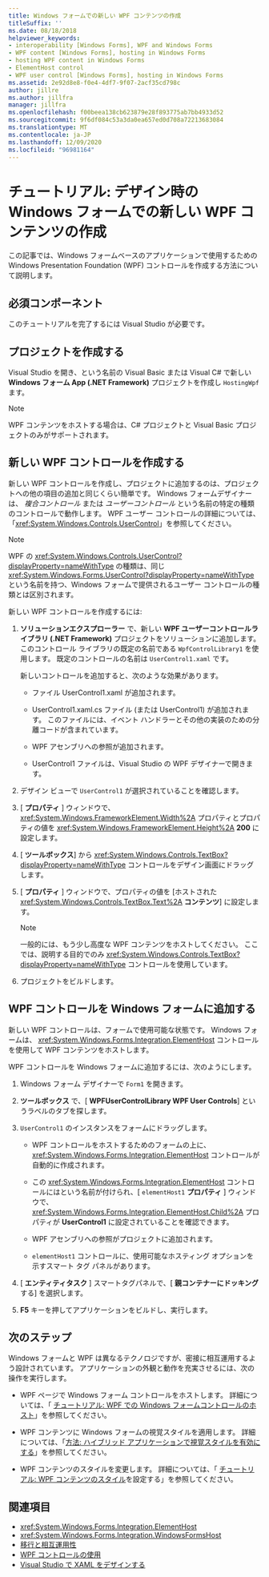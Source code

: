```yaml
---
title: Windows フォームでの新しい WPF コンテンツの作成
titleSuffix: ''
ms.date: 08/18/2018
helpviewer_keywords:
- interoperability [Windows Forms], WPF and Windows Forms
- WPF content [Windows Forms], hosting in Windows Forms
- hosting WPF content in Windows Forms
- ElementHost control
- WPF user control [Windows Forms], hosting in Windows Forms
ms.assetid: 2e92d8e8-f0e4-4df7-9f07-2acf35cd798c
author: jillre
ms.author: jillfra
manager: jillfra
ms.openlocfilehash: f00beea138cb623879e28f893775ab7bb4933d52
ms.sourcegitcommit: 9f6df084c53a3da0ea657ed0d708a72213683084
ms.translationtype: MT
ms.contentlocale: ja-JP
ms.lasthandoff: 12/09/2020
ms.locfileid: "96981164"
---
```

# <a name="walkthrough-create-new-wpf-content-on-windows-forms-at-design-time"></a>チュートリアル: デザイン時の Windows フォームでの新しい WPF コンテンツの作成

この記事では、Windows フォームベースのアプリケーションで使用するための Windows Presentation Foundation (WPF) コントロールを作成する方法について説明します。

## <a name="prerequisites"></a>必須コンポーネント

このチュートリアルを完了するには Visual Studio が必要です。

## <a name="create-the-project"></a>プロジェクトを作成する

Visual Studio を開き、という名前の Visual Basic または Visual C# で新しい **Windows フォーム App (.NET Framework)** プロジェクトを作成し `HostingWpf` ます。

> [!NOTE]
> WPF コンテンツをホストする場合は、C# プロジェクトと Visual Basic プロジェクトのみがサポートされます。

## <a name="create-a-new-wpf-control"></a>新しい WPF コントロールを作成する

新しい WPF コントロールを作成し、プロジェクトに追加するのは、プロジェクトへの他の項目の追加と同じくらい簡単です。 Windows フォームデザイナーは、 *複合コントロール* または *ユーザーコントロール* という名前の特定の種類のコントロールで動作します。 WPF ユーザー コントロールの詳細については、「<xref:System.Windows.Controls.UserControl>」を参照してください。

> [!NOTE]
> WPF の <xref:System.Windows.Controls.UserControl?displayProperty=nameWithType> の種類は、同じ <xref:System.Windows.Forms.UserControl?displayProperty=nameWithType> という名前を持つ、Windows フォームで提供されるユーザー コントロールの種類とは区別されます。

新しい WPF コントロールを作成するには:

1. **ソリューションエクスプローラー** で、新しい **WPF ユーザーコントロールライブラリ (.NET Framework)** プロジェクトをソリューションに追加します。 このコントロール ライブラリの既定の名前である `WpfControlLibrary1` を使用します。 既定のコントロールの名前は `UserControl1.xaml` です。

   新しいコントロールを追加すると、次のような効果があります。

   - ファイル UserControl1.xaml が追加されます。

   - UserControl1.xaml.cs ファイル (または UserControl1) が追加されます。 このファイルには、イベント ハンドラーとその他の実装のための分離コードが含まれています。

   - WPF アセンブリへの参照が追加されます。

   - UserControl1 ファイルは、Visual Studio の WPF デザイナーで開きます。

2. デザイン ビューで `UserControl1` が選択されていることを確認します。

3. [ **プロパティ** ] ウィンドウで、 <xref:System.Windows.FrameworkElement.Width%2A> プロパティとプロパティの値を <xref:System.Windows.FrameworkElement.Height%2A> **200** に設定します。

4. [ **ツールボックス**] から <xref:System.Windows.Controls.TextBox?displayProperty=nameWithType> コントロールをデザイン画面にドラッグします。

5. [ **プロパティ** ] ウィンドウで、プロパティの値を [ホストされた <xref:System.Windows.Controls.TextBox.Text%2A> **コンテンツ**] に設定します。

   > [!NOTE]
   > 一般的には、もう少し高度な WPF コンテンツをホストしてください。 ここでは、説明する目的でのみ <xref:System.Windows.Controls.TextBox?displayProperty=nameWithType> コントロールを使用しています。

6. プロジェクトをビルドします。

## <a name="add-a-wpf-control-to-a-windows-form"></a>WPF コントロールを Windows フォームに追加する

新しい WPF コントロールは、フォームで使用可能な状態です。 Windows フォームは、 <xref:System.Windows.Forms.Integration.ElementHost> コントロールを使用して WPF コンテンツをホストします。

WPF コントロールを Windows フォームに追加するには、次のようにします。

1. Windows フォーム デザイナーで `Form1` を開きます。

2. **ツールボックス** で、[ **WPFUserControlLibrary WPF User Controls**] というラベルのタブを探します。

3. `UserControl1` のインスタンスをフォームにドラッグします。

    - WPF コントロールをホストするためのフォームの上に、<xref:System.Windows.Forms.Integration.ElementHost> コントロールが自動的に作成されます。

    - この <xref:System.Windows.Forms.Integration.ElementHost> コントロールにはという名前が付けられ、[ `elementHost1` **プロパティ** ] ウィンドウで、 <xref:System.Windows.Forms.Integration.ElementHost.Child%2A> プロパティが **UserControl1** に設定されていることを確認できます。

    - WPF アセンブリへの参照がプロジェクトに追加されます。

    - `elementHost1` コントロールに、使用可能なホスティング オプションを示すスマート タグ パネルがあります。

4. [ **エンティティタスク** ] スマートタグパネルで、[ **親コンテナーにドッキング** する] を選択します。

5. **F5** キーを押してアプリケーションをビルドし、実行します。

## <a name="next-steps"></a>次のステップ

Windows フォームと WPF は異なるテクノロジですが、密接に相互運用するよう設計されています。 アプリケーションの外観と動作を充実させるには、次の操作を実行します。

- WPF ページで Windows フォーム コントロールをホストします。 詳細については、「 [チュートリアル: WPF での Windows フォームコントロールのホスト](/dotnet/framework/wpf/advanced/walkthrough-hosting-a-windows-forms-control-in-wpf)」を参照してください。

- WPF コンテンツに Windows フォームの視覚スタイルを適用します。 詳細については、「[方法: ハイブリッド アプリケーションで視覚スタイルを有効にする](/dotnet/framework/wpf/advanced/how-to-enable-visual-styles-in-a-hybrid-application)」を参照してください。

- WPF コンテンツのスタイルを変更します。 詳細については、「 [チュートリアル: WPF コンテンツのスタイル](walkthrough-styling-wpf-content.md)を設定する」を参照してください。

## <a name="see-also"></a>関連項目

- <xref:System.Windows.Forms.Integration.ElementHost>
- <xref:System.Windows.Forms.Integration.WindowsFormsHost>
- [移行と相互運用性](/dotnet/framework/wpf/advanced/migration-and-interoperability)
- [WPF コントロールの使用](using-wpf-controls.md)
- [Visual Studio で XAML をデザインする](/visualstudio/xaml-tools/designing-xaml-in-visual-studio)
